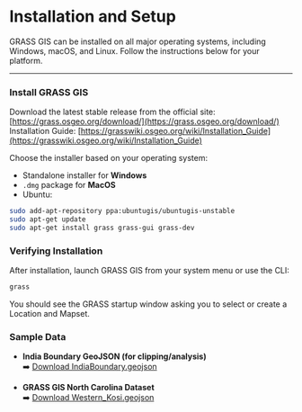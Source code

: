 # Installation and Setup

GRASS GIS can be installed on all major operating systems, including Windows, macOS, and Linux. Follow the instructions below for your platform.


---

### Install GRASS GIS

Download the latest stable release from the official site: [https://grass.osgeo.org/download/](https://grass.osgeo.org/download/)
Installation Guide: [https://grasswiki.osgeo.org/wiki/Installation_Guide](https://grasswiki.osgeo.org/wiki/Installation_Guide)

Choose the installer based on your operating system:

- Standalone installer for **Windows**
- `.dmg` package for **MacOS**
- Ubuntu:
```bash
sudo add-apt-repository ppa:ubuntugis/ubuntugis-unstable
sudo apt-get update
sudo apt-get install grass grass-gui grass-dev
```


### Verifying Installation
After installation, launch GRASS GIS from your system menu or use the CLI:
```bash
grass
```
You should see the GRASS startup window asking you to select or create a Location and Mapset.


### Sample Data


- **India Boundary GeoJSON (for clipping/analysis)**  
  ➡️ [Download IndiaBoundary.geojson](https://waterinag.github.io/eqipa-docs/assets/IndiaBoundary.geojson)

- **GRASS GIS North Carolina Dataset**  
  ➡️ [Download Western_Kosi.geojson](https://waterinag.github.io/eqipa-docs/assets/Western_Kosi.geojson)


